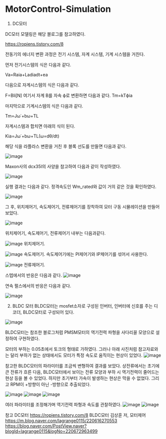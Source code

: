 # MotorControl-Simulation

1. DC모터

 DC모터 모델링은 해당 블로그를 참고하였다.

 https://ropiens.tistory.com/8

전동기의 에너지 변환 과정은 전기 시스템, 자계 시스템, 기계 시스템을 거친다.

먼저 전기시스템의 식은 다음과 같다.

Va=Raia+Ladiadt+ea

다음으로 자계시스템의 식은 다음과 같다.

F=Bli[N]
여기서 자계 B를 자속 ϕ로 변환하면 다음과 같다.
Tm=kTϕia
 
마지막으로 기계시스템의 식은 다음과 같다.

Tm=Jω˙+bω+TL

자계시스템과 합치면 아래의 식이 된다.

Kia=Jω˙+bω+TL(ω=dθ/dt)

해당 식을 라플라스 변환을 거친 후 블록 선도를 만들면 다음과 같다.

![image](https://github.com/lcw3379/MotorControl-Simulation/assets/127228208/41687f1c-8ec7-4348-aa10-cb1f38bb3a0e)

Maxon사의 dcx35l의 사양을 참고하여 다음과 같이 작성하였다.

![image](https://github.com/lcw3379/MotorControl-Simulation/assets/127228208/95b3203b-934c-412b-b8fd-950f344aabb6)


실행 결과는 다음과 같다. 정격속도인 Wm_rated와 값이 거의 같은 것을 확인하였다.

![image](https://github.com/lcw3379/MotorControl-Simulation/assets/127228208/79db1b32-7801-4b4c-9a59-b50c765f3e5e)

그 후, 위치제어기, 속도제어기, 전류제어기를 장착하여 모터 구동 시뮬레이션을 만들어 보았다.

![image](https://github.com/lcw3379/MotorControl-Simulation/assets/127228208/a4811c4a-29b9-4cb4-a93c-670033597c69)

위치제어기, 속도제어기, 전류제어기 내부는 다음과같다.

![image](https://github.com/lcw3379/MotorControl-Simulation/assets/127228208/02fee68c-bc52-487f-8977-d6ede4632717)
위치제어기.

![image](https://github.com/lcw3379/MotorControl-Simulation/assets/127228208/35ca43ba-487a-41f3-8ca0-7b0fef3b51b6)
속도제어기. 속도제어기에는 PI제어기와 IP제어기를 섞어서 사용한다.

![image](https://github.com/lcw3379/MotorControl-Simulation/assets/127228208/e76a5ad2-7273-4187-bf28-6ca93e1fd82c)
전류제어기.



스텝에서의 반응은 다음과 같다.
![image](https://github.com/lcw3379/MotorControl-Simulation/assets/127228208/83ef8ec2-de15-4da8-91fd-396f48864ba4)


연속 펄스에서의 반응은 다음과 같다.

![image](https://github.com/lcw3379/MotorControl-Simulation/assets/127228208/b2ccdf98-1bcb-47f2-9e09-3dfb5bd9b008)



2. BLDC 모터
BLDC모터는 mosfet소자로 구성된 인버터, 인버터에 신호를 주는 디코더, BLDC모터로 구성되어 있다.

![image](https://github.com/lcw3379/MotorControl-Simulation/assets/127228208/e5cfaef2-7233-4d60-8c4e-944768c17a33)

BLDC모터는 참조한 블로그처럼 PMSM모터의 역기전력 파형을 사다리꼴 모양으로 설정하여 구현하였다.

모터의 부하는 0.05초에서 토크의 형태로 가하였다.
그러나 아래 사진처럼 참고자료와는 달리 부하가 없는 상태에서도 모터가 특정 속도로 움직이는 현상이 있었다.
![image](https://github.com/lcw3379/MotorControl-Simulation/assets/127228208/3cf3a8ec-fd27-4aed-958a-b3bc80b01dff)


참고한 BLDC모터의 파라미터를 조금씩 변형하여 결과를 보았다. 상전류에서는 초기에 큰 전류가 흐른 다음, BLDC모터에서 보이는 전류 모양과 부하 시 역기전력이 줄어드는 현상 등을 볼 수 있었다. 하지만 초기부터 가속이 발생하는 현상은 막을 수 없었다. 그리고 RPM이 +방향이 아닌 -방향으로 추출되었다. 

![image](https://github.com/lcw3379/MotorControl-Simulation/assets/127228208/88fb8e72-1de1-4343-b584-507b08c0cc99)
![image](https://github.com/lcw3379/MotorControl-Simulation/assets/127228208/c6628d30-b1cf-4466-83be-4194e023cc30)
![image](https://github.com/lcw3379/MotorControl-Simulation/assets/127228208/c6d03947-bcec-4d3a-806b-8ce8813ea834)



여러 파라미터를 조정해가며 역기전력 파형과 속도를 관찰하였다.
![image](https://github.com/user-attachments/assets/6dc3a44e-0b61-48de-b54a-cfd4d82cbba1)
![image](https://github.com/user-attachments/assets/de5fc550-8fed-44cd-9882-474d3746184b)





참고 
DC모터
 https://ropiens.tistory.com/8
BLDC모터
김상훈 저, 모터제어
https://m.blog.naver.com/lagrange0115/220616270553
https://blog.naver.com/PostView.naver?blogId=lagrange0115&logNo=220672963499
